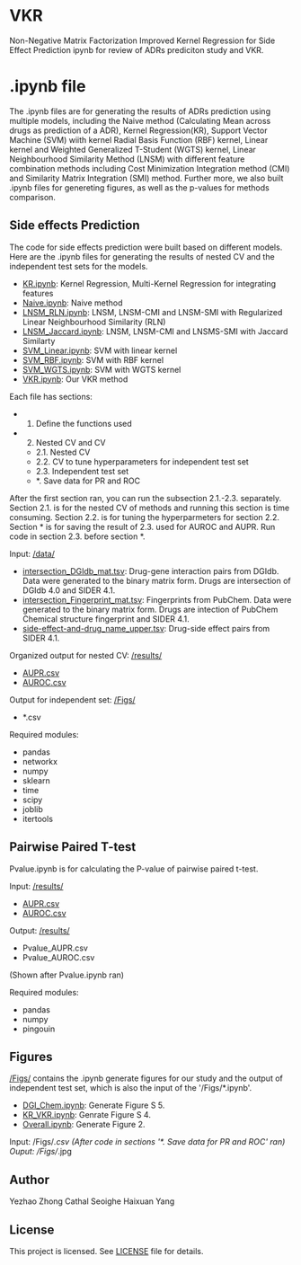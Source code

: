 # VKR
Non-Negative Matrix Factorization Improved Kernel Regression for Side Effect Prediction
ipynb for review of ADRs prediciton study and VKR.


# .ipynb file
The .ipynb files are for generating the results of ADRs prediction using multiple models, including the Naive method (Calculating Mean across drugs as prediction of a ADR), Kernel Regression(KR), Support Vector Machine (SVM) wiith kernel Radial Basis Function (RBF) kernel, Linear kernel and Weighted Generalized T-Student (WGTS) kernel, Linear Neighbourhood Similarity Method (LNSM) with different feature combination methods including Cost Minimization Integration method (CMI) and Similarity Matrix Integration (SMI) method. Further more, we also built .ipynb files for genereting figures, as well as the p-values for methods comparison.


## Side effects Prediction

The code for side effects prediction were built based on different models. Here are the .ipynb files for generating the results of nested CV and the independent test sets 
for the models. 
- [KR.ipynb](https://github.com/YezhaoZhong/VKR/blob/main/KR.ipynb): Kernel Regression, Multi-Kernel Regression for integrating features
- [Naive.ipynb](https://github.com/YezhaoZhong/VKR/blob/main/Naive.ipynb): Naive method
- [LNSM_RLN.ipynb](https://github.com/YezhaoZhong/VKR/blob/main/LNSM_RLN.ipynb): LNSM, LNSM-CMI and LNSM-SMI with Regularized Linear Neighbourhood Similarity (RLN)
- [LNSM_Jaccard.ipynb](https://github.com/YezhaoZhong/VKR/blob/main/LNSM_Jaccard.ipynb): LNSM, LNSM-CMI and LNSMS-SMI with Jaccard Similarty
- [SVM_Linear.ipynb](https://github.com/YezhaoZhong/VKR/blob/main/SVM_Linear.ipynb): SVM with linear kernel
- [SVM_RBF.ipynb](https://github.com/YezhaoZhong/VKR/blob/main/SVM_RBF.ipynb): SVM with RBF kernel
- [SVM_WGTS.ipynb](https://github.com/YezhaoZhong/VKR/blob/main/SVM_WGTS.ipynb): SVM with WGTS kernel
- [VKR.ipynb](https://github.com/YezhaoZhong/VKR/blob/main/VKR.ipynb): Our VKR method

Each file has sections: 

* 1. Define the functions used
* 2. Nested CV and CV
    * 2.1. Nested CV
    * 2.2. CV to tune hyperparameters for independent test set
    * 2.3. Independent test set
    * \*. Save data for PR and ROC

After the first section ran, you can run the subsection 2.1.-2.3. separately. Section 2.1. is for the nested CV of methods and running this section is time consuming. Section 2.2. is for tuning the hyperparmeters for section 2.2. Section \* is for saving the result of 2.3. used for AUROC and AUPR. Run code in section 2.3. before section \*. 

Input: [/data/](https://github.com/YezhaoZhong/VKR/tree/main/data)
- [intersection_DGIdb_mat.tsv](https://github.com/YezhaoZhong/VKR/blob/main/data/intersection_DGIdb_mat.tsv): Drug-gene interaction pairs from DGIdb. Data were generated to the binary matrix form. Drugs are intersection of DGIdb 4.0 and SIDER 4.1.
- [intersection_Fingerprint_mat.tsv](https://github.com/YezhaoZhong/VKR/blob/main/data/intersection_Fingerprint_mat.tsv): Fingerprints from PubChem. Data were generated to the binary matrix form. Drugs are intection of PubChem Chemical structure fingerprint and SIDER 4.1.
- [side-effect-and-drug_name_upper.tsv](https://github.com/YezhaoZhong/VKR/blob/main/data/side-effect-and-drug_name_upper.tsv): Drug-side effect pairs from SIDER 4.1.

Organized output for nested CV: [/results/](https://github.com/YezhaoZhong/VKR/tree/main/results)
- [AUPR.csv](https://github.com/YezhaoZhong/VKR/blob/main/results/AUPR.csv)
- [AUROC.csv](https://github.com/YezhaoZhong/VKR/blob/main/results/AUROC.csv)

Output for independent set: [/Figs/](https://github.com/YezhaoZhong/VKR/tree/main/Figs)
- \*.csv

Required modules:
- pandas
- networkx
- numpy
- sklearn
- time
- scipy
- joblib
- itertools


## Pairwise Paired T-test

Pvalue.ipynb is for calculating the P-value of pairwise paired t-test. 

Input: [/results/](https://github.com/YezhaoZhong/VKR/tree/main/results)
- [AUPR.csv](https://github.com/YezhaoZhong/VKR/blob/main/results/AUPR.csv)
- [AUROC.csv](https://github.com/YezhaoZhong/VKR/blob/main/results/AUROC.csv)

Output: [/results/](https://github.com/YezhaoZhong/VKR/tree/main/results)
- Pvalue_AUPR.csv
- Pvalue_AUROC.csv

(Shown after Pvalue.ipynb ran)

Required modules:
- pandas
- numpy
- pingouin

## Figures

[/Figs/](https://github.com/YezhaoZhong/VKR/tree/main/Figs) contains the .ipynb generate figures for our study and the output of independent test set, which is also the input of the '/Figs/\*.ipynb'.

- [DGI_Chem.ipynb](https://github.com/YezhaoZhong/VKR/blob/main/Figs/DGI_Chem.ipynb): Generate Figure S 5.
- [KR_VKR.ipynb](https://github.com/YezhaoZhong/VKR/blob/main/Figs/KR_VKR.ipynb): Genrate Figure S 4.
- [Overall.ipynb](https://github.com/YezhaoZhong/VKR/blob/main/Figs/Overall.ipynb): Generate Figure 2.

Input: /Figs/*.csv (After code in sections '\*. Save data for PR and ROC' ran)
Ouput: /Figs/*.jpg

## Author
Yezhao Zhong
Cathal Seoighe
Haixuan Yang

## License

This project is licensed. See [LICENSE](https://github.com/YezhaoZhong/VKR/blob/main/LICENSE) file for details.

